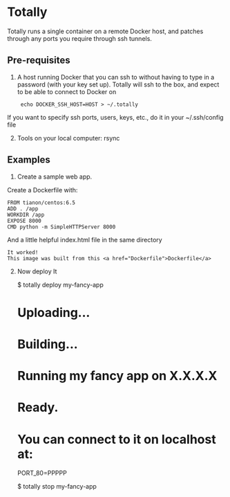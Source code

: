 Totally
=======

Totally runs a single container on a remote Docker host, and patches through any ports you require through ssh tunnels.

Pre-requisites
--------------
1. A host running Docker that you can ssh to without having to type in a password (with your key set up). Totally will ssh to the box, and expect to be able to connect to Docker on 

		echo DOCKER_SSH_HOST=HOST > ~/.totally

If you want to specify ssh ports, users, keys, etc., do it in your ~/.ssh/config file

2. Tools on your local computer: rsync

Examples
--------

1. Create a sample web app.

Create a Dockerfile with:

	FROM tianon/centos:6.5
	ADD . /app
	WORKDIR /app
	EXPOSE 8000
	CMD python -m SimpleHTTPServer 8000

And a little helpful index.html file in the same directory

	It worked!
	This image was built from this <a href="Dockerfile">Dockerfile</a>

2. Now deploy It

	$ totally deploy my-fancy-app
	# Uploading...
	# Building...
	# Running my fancy app on X.X.X.X
	# Ready.
	# You can connect to it on localhost at:
	PORT_80=PPPPP

	$ totally stop my-fancy-app


